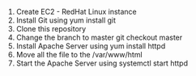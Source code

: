 1.  Create EC2 - RedHat Linux instance
2.  Install Git using
    yum install git
3.  Clone this repository
4.  Change the branch to master
    git checkout master
5.  Install Apache Server using
    yum install httpd
6.  Move all the file to the /var/www/html
7.  Start the Apache Server using
    systemctl start httpd  
